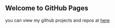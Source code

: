 ## Welcome to GitHub Pages


you can view my github projects and repos at <a href="https://github.com/rithik2002">here</a>
